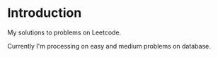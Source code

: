# Introduction

My solutions to problems on Leetcode.

Currently I'm processing on easy and medium problems on database.
